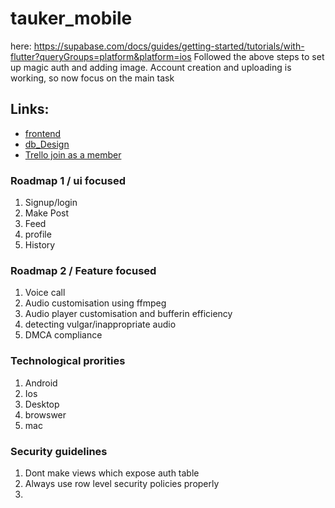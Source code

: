 # tauker_mobile

here: https://supabase.com/docs/guides/getting-started/tutorials/with-flutter?queryGroups=platform&platform=ios
Followed the above steps to set up magic auth and adding image. Account creation and uploading is working, so now focus on the main task

## Links: 
- [frontend](https://excalidraw.com/#json=3i6Kk3HnCygMjV6uCf0z7,trBa-ei2CEquVl8uqCQieA) 
- [db_Design](https://drive.google.com/file/d/1FT2vqG3KzaNQkXEhkLpsURSBkjv3QMe1/view)
- [Trello join as a member](https://trello.com/invite/b/66b9065dadc9099bfeb45860/ATTI321676b452a98ce5c344d475c7f20eeb0A014408/tauker)

### Roadmap 1 / ui focused
1) Signup/login
2) Make Post
3) Feed
4) profile
5) History

### Roadmap 2 / Feature focused
1) Voice call
2) Audio customisation using ffmpeg
3) Audio player customisation and bufferin efficiency
5) detecting vulgar/inappropriate audio
6) DMCA compliance

### Technological prorities
1) Android
2) Ios
3) Desktop
4) browswer
5) mac

### Security guidelines
1) Dont make views which expose auth table
2) Always use row level security policies properly
3) 
